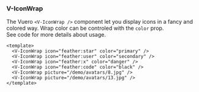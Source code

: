 ### V-IconWrap

The Vuero `<V-IconWrap />` component let you display icons
in a fancy and colored way. Wrap color can be controled with
the `color` prop.  
See code for more details about usage.

<!--code-->

```vue
<template>
  <V-IconWrap icon="feather:star" color="primary" />
  <V-IconWrap icon="feather:user" color="secondary" />
  <V-IconWrap icon="feather:x" color="danger" />
  <V-IconWrap icon="feather:code" color="black" />
  <V-IconWrap picture="/demo/avatars/8.jpg" />
  <V-IconWrap picture="/demo/avatars/13.jpg" />
</template>
```

<!--/code-->

<!--example-->

<div class="is-flex">
  <V-IconWrap icon="feather:star" color="primary" />
  <V-IconWrap icon="feather:user" color="secondary" />
  <V-IconWrap icon="feather:x" color="danger" />
  <V-IconWrap icon="feather:code" color="black" />
  <V-IconWrap picture="/demo/avatars/8.jpg" />
  <V-IconWrap picture="/demo/avatars/13.jpg" />
</div>

<!--/example-->
